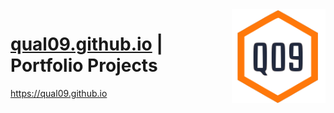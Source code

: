 <img src="images/q09-vector.svg" align="right" width="150" height="150" >

# [qual09.github.io](https://qual09.github.io) | Portfolio Projects

https://qual09.github.io  

<!--
Github Pages Guides:  
https://pages.github.com  
https://guides.github.com/features/pages  
https://www.youtube.com/watch?v=SKXkC4SqtRk  

 --- -->

<!-- ![Logo](images/q09-raster.png)  -->

